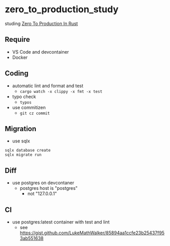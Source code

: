 # zero_to_production_study

studing [Zero To Production In Rust](https://algoluca.gumroad.com/l/zero2prod)

## Require

- VS Code and devcontainer
- Docker

## Coding

- automatic lint and format and test
  - `cargo watch -x clippy -x fmt -x test`
- typo check
  - `typos`
- use commitizen
  - `git cz commit`

## Migration

- use sqlx

```shell
sqlx database create
sqlx migrate run
```

## Diff

- use postgres on devcontaner
  - postgres host is "postgres"
    - not "127.0.0.1"

## CI

- use postgres:latest container with test and lint
  - see <https://gist.github.com/LukeMathWalker/85894aa1ccfe23b25437f953ab551638>
